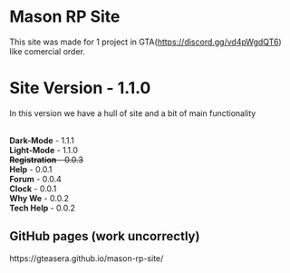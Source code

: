 # Mason RP Site
This site was made for 1 project in GTA(https://discord.gg/vd4pWgdQT6) like comercial order.
<h1><b>Site Version</b> - 1.1.0</h1>
<p> In this version we have a hull of site and a bit of main functionality
  
<br><b>Dark-Mode</b> - 1.1.1 <br>
<b>Light-Mode</b> - 1.1.0 <br>
<s><b>Registration</b> - 0.0.3</s> <br>
<b>Help</b> - 0.0.1 <br>
<b>Forum</b> - 0.0.4 <br>
<b>Clock</b> - 0.0.1 <br>
<b>Why We</b> - 0.0.2 <br>
<b>Tech Help</b> - 0.0.2 <br>

<h2>GitHub pages (work uncorrectly)</h2>
https://gteasera.github.io/mason-rp-site/

